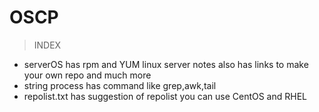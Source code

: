 # OSCP
> INDEX
 * serverOS has rpm and YUM linux server notes also has links to make your own repo and much more
 * string process has command like grep,awk,tail
 * repolist.txt has suggestion of repolist you can use CentOS and RHEL

